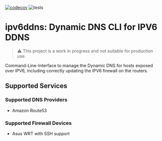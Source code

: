 [![codecov](https://codecov.io/gh/skidmarkturbo/ipv6ddns/branch/main/graph/badge.svg?token=BAZLJAS05Q)](https://codecov.io/gh/skidmarkturbo/ipv6ddns)
![tests](https://github.com/skidmarkturbo/ipv6ddns/actions/workflows/lint-and-test.yml/badge.svg)

# ipv6ddns: Dynamic DNS CLI for IPV6 DDNS

> :warning: This project is a work in progress and not suitable for production use.

Command-Line-Interface to manage the Dynamic DNS for hosts exposed over IPV6, including
correctly updating the IPV6 firewall on the routers.

## Supported Services

### Supported DNS Providers

- Amazon Route53

### Supported Firewall Devices

- Asus WRT with SSH support
